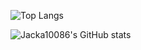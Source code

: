 ![Top Langs](https://github-readme-stats.vercel.app/api/top-langs/?username=Jacka10086&layout=compact)
  
![Jacka10086's GitHub stats](https://github-readme-stats.vercel.app/api?username=Jacka10086&show_icons=true&theme=radical)
